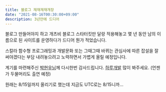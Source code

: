```yaml
---
title: 블로그 재재재재개장
date: "2021-08-16T00:30:00+09:00"
description: 3년만에 드디어
---
```


블로그 만들어야지 하고 개츠비 블로그 스타터킷만 달랑 적용해놓고 몇 년 동안 남의 이름으로 된 사이트를 운영하다가 드디어 뭔가 적었습니다.

스칼라 함수형 프로그래밍과 개발문화 또는 그때그때 바뀌는 관심사에 따른 잡설을 잘 써야겠다는 부담 내려놓으려고 노력하면서 가볍게 올릴 예정입니다.

계기를 마련해주신 [박현우님](https://lqez.dev/)께 다시한번 감사드립니다. [하루개발](https://one-day.dev/) 많이 봐주세요. (언젠가 두물머리도 출연 예정)

원래는 8/15일까지 올리기로 했는데 지금도 UTC로는 8/15니까... 